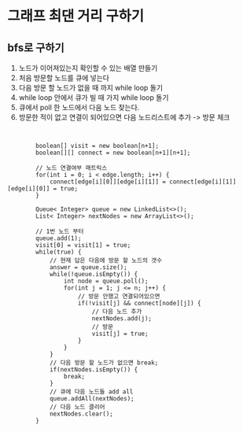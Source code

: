 # 그래프 최댄 거리 구하기

## bfs로 구하기

1. 노드가 이어져있는지 확인할 수 있는 배열 만들기
2. 처음 방문할 노드를 큐에 넣는다
3. 다음 방문 할 노드가 없을 때 까지 while loop 돌기
4. while loop 안에서 큐가 빌 때 가지 while loop 돌기
5. 큐에서 poll 한 노드에서 다음 노드 찾는다.
6. 방문한 적이 없고 연결이 되어있으면 다음 노드리스트에 추가 -> 방문 체크

<pre><code>

        boolean[] visit = new boolean[n+1];
        boolean[][] connect = new boolean[n+1][n+1];

        // 노드 연결여부 매트릭스
        for(int i = 0; i < edge.length; i++) {
            connect[edge[i][0]][edge[i][1]] = connect[edge[i][1]][edge[i][0]] = true;
        }

        Queue< Integer> queue = new LinkedList<>();
        List< Integer> nextNodes = new ArrayList<>();

        // 1번 노드 부터
        queue.add(1);
        visit[0] = visit[1] = true;
        while(true) {
            // 현재 답은 다음에 방문 할 노드의 갯수
            answer = queue.size();
            while(!queue.isEmpty()) {
                int node = queue.poll();
                for(int j = 1; j <= n; j++) {
                    // 방문 안했고 연결되어있으면
                    if(!visit[j] && connect[node][j]) {
                        // 다음 노드 추가
                        nextNodes.add(j);
                        // 방문
                        visit[j] = true;
                    }
                }
            }
            // 다음 방문 할 노드가 없으면 break;
            if(nextNodes.isEmpty()) {
                break;
            }
            // 큐에 다음 노드들 add all
            queue.addAll(nextNodes);
            // 다음 노드 클리어
            nextNodes.clear();
        }

</code></pre>